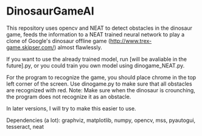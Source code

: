 # DinosaurGameAI
This repository uses opencv and NEAT to detect obstacles in the dinosaur game, feeds the information to a NEAT trained neural network to play a clone of Google's dinosaur offline game (http://www.trex-game.skipser.com/) almost flawlessly. 

If you want to use the already trained model, run [will be avaliable in the future].py, or you could train you own model using dinogame_NEAT.py.

For the program to recognize the game, you should place chrome in the top left corner of the screen. Use dinogame.py to make sure that all obstacles are recognized with red. Note: Make sure when the dinosaur is crounching, the program does not recognize it as an obstacle. 

In later versions, I will try to make this easier to use.

Dependencies (a lot): graphviz, matplotlib, numpy, opencv, mss, pyautogui, tesseract, neat

